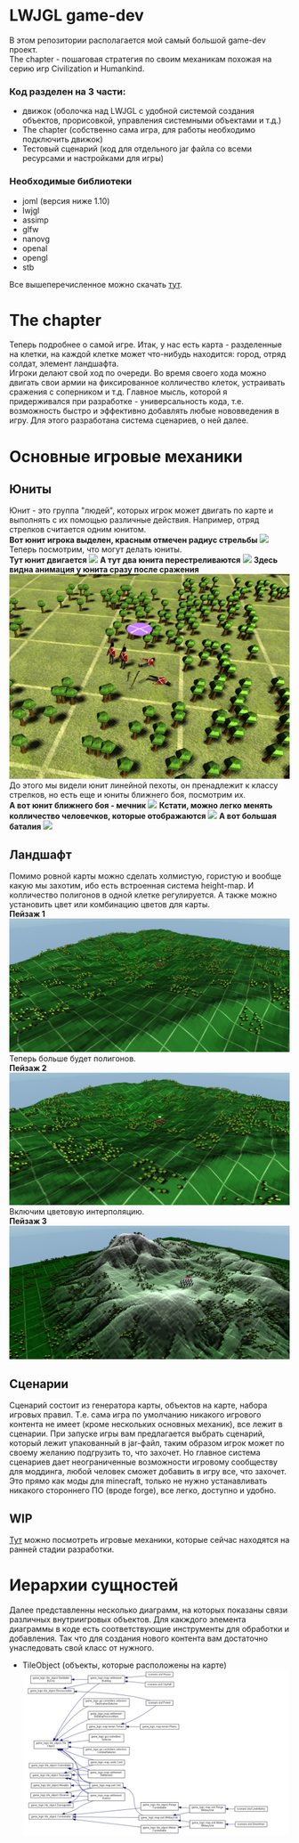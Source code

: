 # LWJGL game-dev
В этом репозитории располагается мой самый большой game-dev проект.  
The chapter - пошаговая стратегия по своим механикам похожая на серию игр Civilization и Humankind.
### Код разделен на 3 части:
* движок (оболочка над LWJGL с удобной системой создания объектов, прорисовкой, управления системными объектами и т.д.)
* The chapter (собственно сама игра, для работы необходимо подключить движок)
* Тестовый сценарий (код для отдельного jar файла со всеми ресурсами и настройками для игры)

### Необходимые библиотеки
* joml (версия ниже 1.10)
* lwjgl
* assimp
* glfw
* nanovg
* openal
* opengl
* stb

Все вышеперечисленное можно скачать [тут](https://www.lwjgl.org/).

# The chapter
Теперь подробнее о самой игре.
Итак, у нас есть карта - разделенные на клетки, на каждой клетке может что-нибудь находится: город, отряд солдат, элемент ландшафта.   
Игроки делают свой ход по очереди. Во время своего хода можно двигать свои армии на фиксированное колличество клеток, устраивать сражения с соперником и т.д.
Главное мысль, которой я придерживался при разработке - универсальность кода, т.е. возможность быстро и эффективно добавлять любые нововведения в игру. Для этого разработана система
сценариев, о ней далее.

# Основные игровые механики
## Юниты
Юнит - это группа "людей", которых игрок может двигать по карте и выполнять с их помощью различные действия. Например, отряд стрелков считается одним юнитом.   
**Вот юнит игрока выделен, красным отмечен радиус стрельбы**
  ![](https://github.com/timattt/LWJGL-Programming-timattt/blob/master/imgs/Unit_example2.png)
Теперь посмотрим, что могут делать юниты.   
**Тут юнит двигается**
  ![](https://github.com/timattt/LWJGL-Programming-timattt/blob/master/imgs/Unit_example3.png)
**А тут два юнита перестреливаются**
  ![](https://github.com/timattt/LWJGL-Programming-timattt/blob/master/imgs/Unit_example4.png)
**Здесь видна анимация у юнита сразу после сражения**
  ![](https://github.com/timattt/LWJGL-Programming-timattt/blob/master/imgs/Unit_example5.png)
До этого мы видели юнит линейной пехоты, он пренадлежит к классу стрелков, но есть еще и юниты ближнего боя, посмотрим их.   
**А вот юнит ближнего боя - мечник**
  ![](https://github.com/timattt/LWJGL-Programming-timattt/blob/master/imgs/Unit_example6.png)
**Кстати, можно легко менять колличество человечков, которые отображаются**
  ![](https://github.com/timattt/LWJGL-Programming-timattt/blob/master/imgs/Unit_example7.png)
**А вот большая баталия**
  ![](https://github.com/timattt/LWJGL-Programming-timattt/blob/master/imgs/Unit_example8.png)
## Ландшафт
Помимо ровной карты можно сделать холмистую, гористую и вообще какую мы захотим, ибо есть встроенная система height-map. И колличество полигонов в одной клетке регулируется. А также можно установить цвет или комбинацию цветов для карты.     
**Пейзаж 1**
  ![](https://github.com/timattt/LWJGL-Programming-timattt/blob/master/imgs/Terrain_example1.png)
  Теперь больше будет полигонов.   
**Пейзаж 2**
  ![](https://github.com/timattt/LWJGL-Programming-timattt/blob/master/imgs/Terrain_example2.png)
Включим цветовую интерполяцию.   
**Пейзаж 3**
  ![](https://github.com/timattt/LWJGL-Programming-timattt/blob/master/imgs/Terrain_example3.png)

## Сценарии
Сценарий состоит из генератора карты, объектов на карте, набора игровых правил.
Т.е. сама игра по умолчанию никакого игрового контента не имеет (кроме нескольких основных механик), все лежит в сценарии.
При запуске игры вам предлагается выбрать сценарий, который лежит упакованный в jar-файл, таким образом игрок может по своему желанию подгрузить то, что захочет.
Но главное система сценариев дает неограниченные возможности игровому сообществу для моддинга, любой человек сможет добавить в игру все, что захочет.
Это прямо как моды для minecraft, только не нужно устанавливать никакого стороннего ПО (вроде forge), все легко, доступно и удобно.   

## WIP
[Тут](https://github.com/timattt/LWJGL-Programming-timattt/blob/master/WIP.md) можно посмотреть игровые механики, которые сейчас находятся на ранней стадии разработки.

# Иерархии сущностей
Далее представленны несколько диаграмм, на которых показаны связи различных внутриигровых объектов. Для какждого элемента диаграммы в коде есть соответствующие
инструменты для обработки и добавления. Так что для создания нового контента вам достаточно унаследовать свой класс от нужного.

* TileObject (объекты, которые расположены на карте)
 ![](https://github.com/timattt/LWJGL-Programming-timattt/blob/master/imgs/TileObjectStructure.png)

